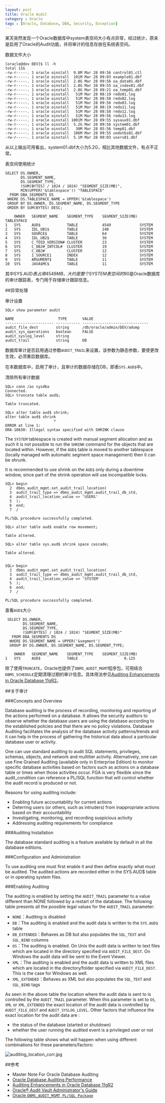 ```yaml
---
layout: post
title: Oracle Audit
category : Oracle
tags : [Oracle, Database, DBA, Security, Exception]
---
```


某天突然发现一个Oracle数据库中system表空间大小有点异常，经过统计，原来是启用了Oracle的Audit功能，并将审计的信息存放在系统表空间。

数据文件大小

	[oracle@dev DEV]$ ll -h
	total 11G
	-rw-r-----. 1 oracle oinstall  9.8M Mar 28 09:56 control01.ctl
	-rw-r-----. 1 oracle oinstall  101M Mar 28 09:03 example01.dbf
	-rw-r-----. 1 oracle oinstall  2.0G Mar 28 09:56 oa_data01.dbf
	-rw-r-----. 1 oracle oinstall  2.0G Mar 28 09:55 oa_index01.dbf
	-rw-r-----. 1 oracle oinstall  2.0G Mar 28 09:21 oa_temp01.dbf
	-rw-r-----. 1 oracle oinstall   51M Mar 28 08:19 redo01.log
	-rw-r-----. 1 oracle oinstall   51M Mar 28 08:58 redo02.log
	-rw-r-----. 1 oracle oinstall   51M Mar 28 09:56 redo03.log
	-rw-r-----. 1 oracle oinstall   51M Mar 28 08:19 redo11.log
	-rw-r-----. 1 oracle oinstall   51M Mar 28 08:58 redo12.log
	-rw-r-----. 1 oracle oinstall   51M Mar 28 09:56 redo13.log
	-rw-r-----. 1 oracle oinstall 1001M Mar 28 09:55 sysaux01.dbf
	-rw-r-----. 1 oracle oinstall  5.2G Mar 28 09:56 system01.dbf
	-rw-r-----. 1 oracle oinstall   30M Mar 28 05:56 temp01.dbf
	-rw-r-----. 1 oracle oinstall  106M Mar 28 09:55 undotbs01.dbf
	-rw-r-----. 1 oracle oinstall  5.1M Mar 28 09:03 users01.dbf

从以上输出可用看出，system01.dbf大小为5.2G，相比其他数据文件，有点不正常。

表空间使用统计

	SELECT DS.OWNER,
	       DS.SEGMENT_NAME,
	       DS.SEGMENT_TYPE,
	       (SUM(BYTES) / 1024 / 1024) "SEGMENT_SIZE(MB)",
	       MIN(UPPER('&tablespace')) "TABLESPACE"
	  FROM DBA_SEGMENTS DS
	 WHERE DS.TABLESPACE_NAME = UPPER('&tablespace')
	 GROUP BY DS.OWNER, DS.SEGMENT_NAME, DS.SEGMENT_TYPE
	 ORDER BY SUM(BYTES) DESC;

	   	OWNER	SEGMENT_NAME	SEGMENT_TYPE	SEGMENT_SIZE(MB) TABLESPACE
	1	SYS		AUD$			TABLE			4549			 SYSTEM
	2	SYS		IDL_UB1$		TABLE			240				 SYSTEM
	3	SYS		SOURCE$			TABLE			64				 SYSTEM
	4	SYS		IDL_UB2$		TABLE			30				 SYSTEM
	5	SYS		C_TOID_VERSION#	CLUSTER			23				 SYSTEM
	6	SYS		C_OBJ#_INTCOL#	CLUSTER			19				 SYSTEM
	7	SYS		C_OBJ#			CLUSTER			12				 SYSTEM
	8	SYS		I_SOURCE1		INDEX			12				 SYSTEM
	9	SYS		ARGUMENT$		TABLE			11				 SYSTEM
	10	SYS		JAVA$MC$		TABLE			11				 SYSTEM

其中SYS.AUD$表占用4549MB，大约是整个SYSTEM表空间的90%。AUD$是Oracle数据库的审计跟踪表，专门用于存储审计跟踪信息。

##异常处理

审计设置

	SQL> show parameter audit
	
	NAME				    TYPE	   VALUE
	---------------------- ----------- ------------------------------
	audit_file_dest 	   string	   /db/oracle/admin/DEV/adump
	audit_sys_operations   boolean	   FALSE
	audit_syslog_level	   string
	audit_trail			   string	   DB

数据库审计是否启用通过参数`AUDIT_TRAIL`来设置，该参数为静态参数，要使更改生效，必须重启数据库。

在本数据库中，启用了审计，且审计的数据存储在DB，即表`SYS.AUD$`中。

清除所有审计数据

	SQL> conn /as sysdba
	Connected.
	SQL> truncate table aud$;
	
	Table truncated.
	
	SQL> alter table aud$ shrink;
	alter table aud$ shrink
	                      *
	ERROR at line 1:
	ORA-10630: Illegal syntax specified with SHRINK clause

The `SYSTEM` tablespace is created with manual segment allocation and as such it is not possible to run the `SHRINK` command for the objects that are located within. However, if the `AUD$` table is moved to another tablespace (locally managed with automatic segment space management) then it can be shrunk. 

It is recommended to use shrink on the `AUD$` only during a downtime window, since part of the shrink operation will use incompatible locks.

	SQL> begin
	  2  dbms_audit_mgmt.set_audit_trail_location(
	  3  audit_trail_type => dbms_audit_mgmt.audit_trail_db_std,
	  4  audit_trail_location_value => 'USERS'
	  5  );
	  6  end;
	  7  /

	PL/SQL procedure successfully completed.
	
	SQL> alter table aud$ enable row movement;
	
	Table altered.
	
	SQL> alter table sys.aud$ shrink space cascade;
	
	Table altered.

	
	SQL> begin
	  2  dbms_audit_mgmt.set_audit_trail_location(
	  3  audit_trail_type => dbms_audit_mgmt.audit_trail_db_std,
	  4  audit_trail_location_value => 'SYSTEM'
	  5  );
	  6  end;
	  7  /

	PL/SQL procedure successfully completed.


查看`AUD$`大小

	 SELECT DS.OWNER,
	        DS.SEGMENT_NAME,
	        DS.SEGMENT_TYPE,
	        (SUM(BYTES) / 1024 / 1024) "SEGMENT_SIZE(MB)"
	   FROM DBA_SEGMENTS DS
	  WHERE DS.SEGMENT_NAME = UPPER('&segment')
	  GROUP BY DS.OWNER, DS.SEGMENT_NAME, DS.SEGMENT_TYPE;

	   	OWNER	SEGMENT_NAME	SEGMENT_TYPE	SEGMENT_SIZE(MB)
	1	SYS		AUD$			TABLE					  0.125


除了使用`TRUNCATE`，Oracle也提供了`DBMS_AUDIT_MGMT`程序包，可用结合`DBMS_SCHEDULE`定期清理过期的审计信息。具体用法参见[Auditing Enhancements in Oracle Database 11gR2](http://www.oracle-base.com/articles/11g/auditing-enhancements-11gr2.php)。


##关于审计

###Concepts and Overview

Database auditing is the process of recording, monitoring and reporting of the actions performed on a database. It allows the security auditors to observe whether the database users are using the database according to the established policies and that there are no policy violations. Database Auditing facilitates the analysis of  the database activity patterns/trends and it can help in the process of gathering the historical data about a particular database user or activity.  

One can use standard auditing to audit SQL statements, privileges, schemas, objects, and network and multitier activity. Alternatively, one can use Fine Grained Auditing (available only in Enterprise Edition) to monitor specific database activities based on factors such as actions on a database table or times when those activities occur. FGA is very flexible since the audit_condition can reference a PL/SQL function that will control whether the audit record is produced or not.  

Reasons for using auditing include:

- Enabling future accountability for current actions
- Deterring users (or others, such as intruders) from inappropriate actions based on their accountability
- Investigating, monitoring, and recording suspicious activity
- Addressing auditing requirements for compliance
 
###Auditing Installation

The database standard auditing is a feature available by default in all the database editions.

###Configuration and Administration

To use auditing one must first enable it and then define exactly what must be audited. The audited actions  are recorded either in the SYS.AUD$ table or in operating system files.

###Enabling Auditing

The auditing is enabled by setting the `AUDIT_TRAIL` parameter to a value different than NONE followed by a restart of the database.  The following table presents all the possible legal values for the `AUDIT_TRAIL` parameter:

* `NONE`：Auditing is disabled
* `DB`：The auditing is enabled and the audit data is written to the `SYS.AUD$` table
* `DB_EXTENDED`：Behaves as DB but also populates the `SQL_TEXT` and `SQL_BIND` columns
* `OS`：The auditing is enabled. On Unix the audit data is written to text files which are located in the directory specified via `AUDIT_FILE_DEST`. On Windows the audit data will be sent to the Event Viewer.
* `XML`：The auditing is enabled and the audit data is written to XML files which are located in the directory/folder specified via `AUDIT_FILE_DEST`. This is the case for Windows as well.
* `XML_EXTENDED`：Behaves as XML but also populates the `SQL_TEXT` and `SQL_BIND` tags


As seen in the above table the location where the audit data is sent to is controlled by the `AUDIT_TRAIL` parameter. When this parameter is set to `OS`, `XML` or `XML_EXTENDED` the exact location of the audit data is controlled by `AUDIT_FILE_DEST` and  `AUDIT_SYSLOG_LEVEL`. Other factors that influence the exact location for the audit data are : 

 - the status of the database (started or shutdown)
 - whether the user running the audited event is a privileged user or not

The following table shows what will happen when using different combinations for these parameters/factors: 

![auditing_location_corr.jpg](http://dylanninin.com/assets/images/2013/auditing_location_corr.jpg)


##参考

* Master Note For Oracle Database Auditing
* [Oracle Database Auditing Performance](http://www.oracle.com/technetwork/database/audit-vault/learnmore/twp-security-auditperformance-166655.pdf)
* [Auditing Enhancements in Oracle Database 11gR2](http://www.oracle-base.com/articles/11g/auditing-enhancements-11gr2.php)
* [Oracle® Audit Vault Administrator's Guide](http://docs.oracle.com/cd/E11062_01/admin.1023/e11059/avadm_mng_admin_tasks.htm#BEIJCFED)
* [Oracle `DBMS_AUDIT_MGMT PL/SQL Package`](http://docs.oracle.com/cd/E11062_01/admin.1023/e11059/avadm_app_d_audit_mgmt.htm#BABBAGGI)